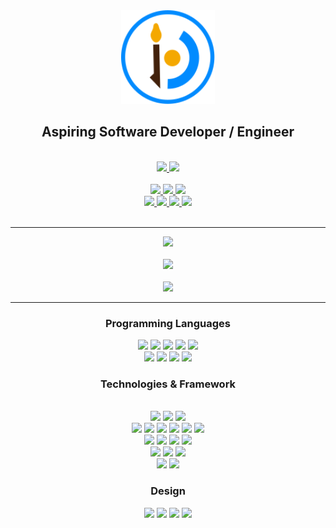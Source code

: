 <div align="center">
  <a href="https://savjaylade84.github.io/Jisun.github.io/">
  <img src="https://github.com/savjaylade84/savjaylade84/raw/main/images/jisun.svg" width="150" height="150"/>
  </a>
  <br>
  <h2>Aspiring Software Developer / Engineer</h2>
</div>
<br>
<div align="center">
<a href='https://drive.google.com/file/d/1h6D_C8-KVDu13i73hI5CINqgVSidcVbp/view?usp=sharing'>
	<img src='https://img.shields.io/badge/Resume-%23000000.svg?style=for-the-badge&logo=firefox&logoColor=#FF7139' height=40>
</a>
<a href='https://jisun-portfolio.onrender.com'>
	<img src='https://img.shields.io/badge/Portfolio-%23000000.svg?style=for-the-badge&logo=firefox&logoColor=#FF7139' height=40>
</a>
<br>
<br>
<a href='https://www.linkedin.com/in/john-jayson-de-leon-73532818b/'>
	<img src='https://img.shields.io/badge/LinkedIn-0077B5?style=for-the-badge&logo=linkedin&logoColor=white' height=30>
</a>
<a href='https://www.instagram.com/savjaylade84/'>
	<img src='https://img.shields.io/badge/Instagram-%23E4405F.svg?style=for-the-badge&logo=Instagram&logoColor=white' height=30>
</a>
<a href='https://www.twitter.com/Johnjaysonbdel1'>
	<img src='https://img.shields.io/twitter/follow/Johnjaysonbdel1?style=for-the-badge&logo=X&logoColor=white&color=%25231DA1F2' height=30>
</a>
<br>
<a href='https://www.codewars.com/users/savjaylade84'>
	<img src='https://img.shields.io/badge/Codewars-B1361E?style=for-the-badge&logo=Codewars&logoColor=white' height=30>
</a>
<a href='https://hackerrank.com/savjaylade84'>
	<img src='https://img.shields.io/badge/-Hackerrank-2EC866?style=for-the-badge&logo=HackerRank&logoColor=white' height=30>
</a>
<a href='https://facebook.com/Jisun-102294825339373'>
	<img src='https://img.shields.io/badge/Facebook_Page-%231877F2.svg?style=for-the-badge&logo=Facebook&logoColor=white' height=30>
</a>
<a href='https://opensea.io/savjaylade/'>
	<img src='https://img.shields.io/badge/OpenSea-%232081E2.svg?style=for-the-badge&logo=opensea&logoColor=white' height=30>
</a>
</div>
<br>
<hr>

<div align='center'>
<img src="https://github-readme-streak-stats.herokuapp.com/?user=savjaylade84&stroke=64748b&theme=darc&background=3B2146&ring=0891b2&fire=0891b2PAT_1&currStreakNum=fff&currStreakLabel=fff&sideNums=fffb&sideLabels=fff&dates=fff">
<br><br>
<img src='https://github-readme-stats.vercel.app/api?username=savjaylade84&theme=darc&bg_color=3B2146&title_color=fff&text_color=fff&PAT_1&show_icons=true'>
<br><br>
<img src='https://github-readme-stats.vercel.app/api/top-langs/?username=savjaylade84&layout=compact&theme=darc&bg_color=3B2146&title_color=fff&PAT_1&text_color=fff'>
</div>

<hr>

<div align='center'>
<h3>Programming Languages</h3>
<img src='https://img.shields.io/badge/python-3670A0?style=for-the-badge&logo=python&logoColor=ffdd54' height=25>
<img src='https://img.shields.io/badge/javascript-%23323330.svg?style=for-the-badge&logo=javascript&logoColor=%23F7DF1E' height=25>
<img src='https://img.shields.io/badge/c-%2300599C.svg?style=for-the-badge&logo=c&logoColor=white' height=25>
<img src='https://img.shields.io/badge/c++-%2300599C.svg?style=for-the-badge&logo=c%2B%2B&logoColor=white' height=25>
<img src='https://img.shields.io/badge/css3-%231572B6.svg?style=for-the-badge&logo=css3&logoColor=white' height=25>
<br>
<img src='https://img.shields.io/badge/html5-%23E34F26.svg?style=for-the-badge&logo=html5&logoColor=white' height=25>
<img src='https://img.shields.io/badge/c%23-%23239120.svg?style=for-the-badge&logo=c-sharp&logoColor=white' height=25>
<img src='https://img.shields.io/badge/-Bash-000?&logo=Shell' height=25>
<img src='https://img.shields.io/badge/Windows%20Terminal-%234D4D4D.svg?style=for-the-badge&logo=windows-terminal&logoColor=white' height=25>
</div>

<div align='center'>
<h3>Technologies & Framework</h3>
<br>
<img src='https://img.shields.io/badge/Linux-FCC624?style=for-the-badge&logo=linux&logoColor=black' height=25>
<img src='https://img.shields.io/badge/Ubuntu-E95420?style=for-the-badge&logo=ubuntu&logoColor=white' height=25>
<img src='https://img.shields.io/badge/Windows-0078D6?style=for-the-badge&logo=windows&logoColor=white' height=25>
<br>
<img src='https://img.shields.io/badge/flask-%23000.svg?style=for-the-badge&logo=flask&logoColor=white' height=25>
<img src='https://img.shields.io/badge/Qt-%23217346.svg?style=for-the-badge&logo=Qt&logoColor=white' height=25>
<img src='https://img.shields.io/badge/jinja-white.svg?style=for-the-badge&logo=jinja&logoColor=black' height=25>
<img src='https://img.shields.io/badge/.NET-5C2D91?style=for-the-badge&logo=.net&logoColor=white' height=25>
<img src='https://img.shields.io/badge/node.js-6DA55F?style=for-the-badge&logo=node.js&logoColor=white' height=25>
<img src='https://img.shields.io/badge/SASS-hotpink.svg?style=for-the-badge&logo=SASS&logoColor=white' height=25> 
<br>
<img src='https://img.shields.io/badge/postgres-%23316192.svg?style=for-the-badge&logo=postgresql&logoColor=white' height=25>
<img src='https://img.shields.io/badge/mysql-%2300f.svg?style=for-the-badge&logo=mysql&logoColor=white' height=25>
<img src='https://img.shields.io/badge/Microsoft%20SQL%20Sever-CC2927?style=for-the-badge&logo=microsoft%20sql%20server&logoColor=white' height=25>
<img src='https://img.shields.io/badge/-Json-000?&logo=Json' height=25>
<br>
<img src='https://img.shields.io/badge/Visual%20Studio%20Code-0078d7.svg?style=for-the-badge&logo=visual-studio-code&logoColor=white' height=25>
<img src='https://img.shields.io/badge/Visual%20Studio-5C2D91.svg?style=for-the-badge&logo=visual-studio&logoColor=white' height=25>
<img src='https://img.shields.io/badge/sublime_text-%23575757.svg?style=for-the-badge&logo=sublime-text&logoColor=important' height=25>
<br>
<img src='https://img.shields.io/badge/git-%23F05033.svg?style=for-the-badge&logo=git&logoColor=white' height=25>
<img src='https://img.shields.io/badge/github-%23121011.svg?style=for-the-badge&logo=github&logoColor=white' height=25>
<br>
</div>

<div align='center'>
<h3>Design</h3>
<img src=https://img.shields.io/badge/Aseprite-FFFFFF?style=for-the-badge&logo=Aseprite&logoColor=#7D929E' height=25>
<img src='https://img.shields.io/badge/adobe%20illustrator-%23FF9A00.svg?style=for-the-badge&logo=adobe%20illustrator&logoColor=white' height=25>
<img src='https://img.shields.io/badge/adobe%20photoshop-%2331A8FF.svg?style=for-the-badge&logo=adobe%20photoshop&logoColor=white' height=25>
<img src='https://img.shields.io/badge/invision-FF3366?style=for-the-badge&logo=invision&logoColor=white' height=25>
</div>

<br>
<br>


